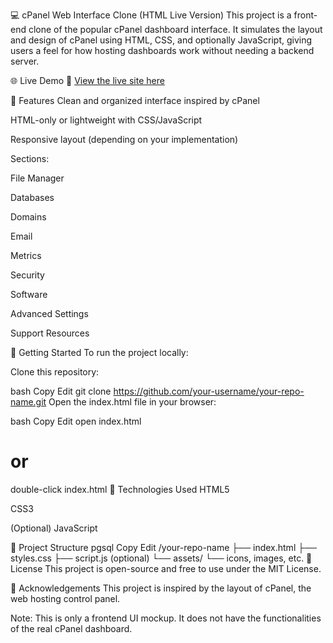 💻 cPanel Web Interface Clone (HTML Live Version)
This project is a front-end clone of the popular cPanel dashboard interface. It simulates the layout and design of cPanel using HTML, CSS, and optionally JavaScript, giving users a feel for how hosting dashboards work without needing a backend server.


🌐 Live Demo
🔗 [View the live site here](https://equizen.ct.ws)

📌 Features
Clean and organized interface inspired by cPanel

HTML-only or lightweight with CSS/JavaScript

Responsive layout (depending on your implementation)

Sections:

File Manager

Databases

Domains

Email

Metrics

Security

Software

Advanced Settings

Support Resources

🚀 Getting Started
To run the project locally:

Clone this repository:

bash
Copy
Edit
git clone https://github.com/your-username/your-repo-name.git
Open the index.html file in your browser:

bash
Copy
Edit
open index.html
# or
double-click index.html
🧱 Technologies Used
HTML5

CSS3

(Optional) JavaScript

📂 Project Structure
pgsql
Copy
Edit
/your-repo-name
├── index.html
├── styles.css
├── script.js (optional)
└── assets/
    └── icons, images, etc.
📝 License
This project is open-source and free to use under the MIT License.

🙌 Acknowledgements
This project is inspired by the layout of cPanel, the web hosting control panel.

Note: This is only a frontend UI mockup. It does not have the functionalities of the real cPanel dashboard.

